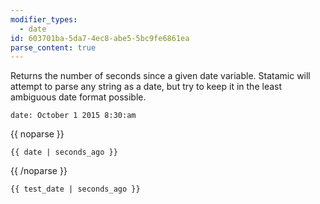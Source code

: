 ```yaml
---
modifier_types:
  - date
id: 603701ba-5da7-4ec8-abe5-5bc9fe6861ea
parse_content: true
---
```

Returns the number of seconds since a given date variable. Statamic will attempt to parse any string as a date, but try to keep it in the least ambiguous date format possible.

```.language-yaml
date: October 1 2015 8:30:am
```

{{ noparse }}
```
{{ date | seconds_ago }}
```
{{ /noparse }}

```.language-output
{{ test_date | seconds_ago }}
```
